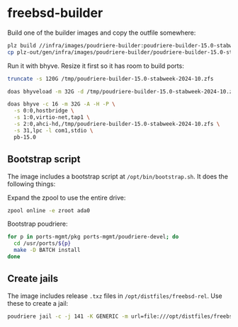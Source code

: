 # freebsd-builder

Build one of the builder images and copy the outfile somewhere:

```sh
plz build //infra/images/poudriere-builder:poudriere-builder-15.0-stabweek-2024-10
cp plz-out/gen/infra/images/poudriere-builder/poudriere-builder-15.0-stabweek-2024-10.zfs /tmp
```

Run it with bhyve. Resize it first so it has room to build ports:

```sh
truncate -s 120G /tmp/poudriere-builder-15.0-stabweek-2024-10.zfs

doas bhyveload -m 32G -d /tmp/poudriere-builder-15.0-stabweek-2024-10.zfs pb-15.0

doas bhyve -c 16 -m 32G -A -H -P \
  -s 0:0,hostbridge \
  -s 1:0,virtio-net,tap1 \
  -s 2:0,ahci-hd,/tmp/poudriere-builder-15.0-stabweek-2024-10.zfs \
  -s 31,lpc -l com1,stdio \
  pb-15.0
```

## Bootstrap script

The image includes a bootstrap script at `/opt/bin/bootstrap.sh`.
It does the following things:

Expand the zpool to use the entire drive:

```sh
zpool online -e zroot ada0
```

Bootstrap poudriere:

```sh
for p in ports-mgmt/pkg ports-mgmt/poudriere-devel; do
  cd /usr/ports/${p}
  make -D BATCH install
done
```

## Create jails

The image includes release `.txz` files in `/opt/distfiles/freebsd-rel`.
Use these to create a jail:

```sh
poudriere jail -c -j 141 -K GENERIC -m url=file:///opt/distfiles/freebsd-rel/14.1-RELEASE-p6 -v 14.1-RELEASE-p6
```
